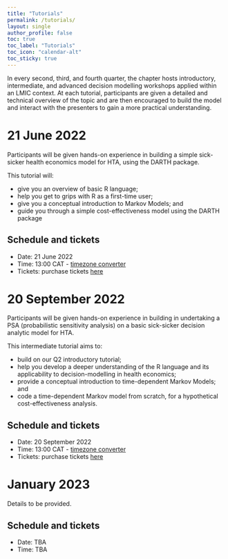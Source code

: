 ```yaml
---
title: "Tutorials"
permalink: /tutorials/
layout: single
author_profile: false
toc: true
toc_label: "Tutorials"
toc_icon: "calendar-alt"
toc_sticky: true
---
```

In every second, third, and fourth quarter, the chapter hosts introductory, intermediate, and advanced decision modelling workshops applied within an LMIC context. At each tutorial, participants are given a detailed and technical overview of the topic and are then encouraged to build the model and interact with the presenters to gain a more practical understanding.

# 21 June 2022
Participants will be given hands-on experience in building a simple sick-sicker health economics model for HTA, using the DARTH package. 

This tutorial will:
- give you an overview of basic R language;
- help you get to grips with R as a first-time user;
- give you a conceptual introduction to Markov Models; and
- guide you through a simple cost-effectiveness model using the DARTH package
  
## Schedule and tickets
- Date: 21 June 2022
- Time: 13:00 CAT - [timezone converter](https://dateful.com/time-zone-converter)
- Tickets: purchase tickets [here](https://www.eventbrite.com/e/an-introduction-to-r-for-hta-tickets-328078430417)

# 20 September 2022
Participants will be given hands-on experience in building in undertaking a PSA (probabilistic sensitivity analysis) on a basic sick-sicker decision analytic model for HTA. 

This intermediate tutorial aims to:
- build on our Q2 introductory tutorial;
- help you develop a deeper understanding of the R language and its applicability to decision-modelling in health economics;
- provide a conceptual introduction to time-dependent Markov Models; and
- code a time-dependent Markov model from scratch, for a hypothetical cost-effectiveness analysis.

## Schedule and tickets
- Date: 20 September 2022
- Time: 13:00 CAT - [timezone converter](https://dateful.com/time-zone-converter)
- Tickets: purchase tickets [here](https://www.eventbrite.co.uk/e/intermediate-r-for-hta-modelling-tickets-400785168227)

# January 2023
Details to be provided.

## Schedule and tickets
- Date: TBA
- Time: TBA
